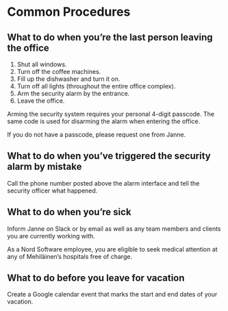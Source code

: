 # Common Procedures

## What to do when you’re the last person leaving the office

1. Shut all windows.
2. Turn off the coffee machines.
3. Fill up the dishwasher and turn it on.
4. Turn off all lights (throughout the entire office complex).
5. Arm the security alarm by the entrance.
6. Leave the office.

Arming the security system requires your personal 4-digit passcode. The same code is used for disarming the alarm when entering the office.

If you do not have a passcode, please request one from Janne.

## What to do when you’ve triggered the security alarm by mistake

Call the phone number posted above the alarm interface and tell the security officer what happened.

## What to do when you’re sick

Inform Janne on Slack or by email as well as any team members and clients you are currently working with.

As a Nord Software employee, you are eligible to seek medical attention at any of Mehiläinen’s hospitals free of charge.

## What to do before you leave for vacation

Create a Google calendar event that marks the start and end dates of your vacation.
